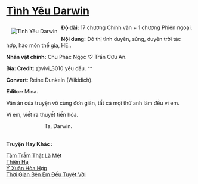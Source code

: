 <a href="https://utruyen.com/truyen/tinh-yeu-darwin/18910/" title="Tình Yêu Darwin"><h1>Tình Yêu Darwin</h1></a><div style="display:table"><img align="right" style="float: left; padding: 10px;" src="https://utruyen.com/images/story/200x260/tinh-yeu-darwin.jpg" alt="Tình Yêu Darwin"><b>Độ dài:</b> 17 chương Chính văn + 1 chương Phiên ngoại.<p></p><b>Nội dung:</b> Đô thị tình duyên, sủng, duyên trời tác hợp, hào môn thế gia, HE..<p></p><b>Nhân vật chính:</b> Chu Phác Ngọc ♡ Trần Cừu An. <p></p><b>Bìa: Credit:</b> @vivi_3010 yêu dấu. ^^<p></p><b>Convert</b>: Reine Dunkeln (Wikidich).<p></p><b>Editor:</b> Mina.<p></p>Văn án của truyện vô cùng đơn giản, tất cả mọi thứ anh làm đều vì em.<p></p>Vì em, viết ra thuyết tiến hóa.<p></p>                           Ta, Darwin.</div><p><br><b>Truyện Hay Khác :</b></p><a href="https://utruyen.com/truyen/tam-tram-that-la-met/19530/" alt="Tâm Trẫm Thật Là Mệt">Tâm Trẫm Thật Là Mệt</a><br/><a href="https://github.com/quanluxury/ngontinhhot/tree/master/truyenhay/21620/" alt="Thiên Hạ">Thiên Hạ</a><br/><a href="https://github.com/quanluxury/ngontinhhot/tree/master/truyenhay/17252/" alt="Ý Xuân Hòa Hợp">Ý Xuân Hòa Hợp</a><br/><a href="https://truyenngontinhay.wordpress.com/2019/10/03/thoi-gian-ben-em-deu-tuyet-voi/" alt="Thời Gian Bên Em Đều Tuyệt Vời">Thời Gian Bên Em Đều Tuyệt Vời</a><br/>